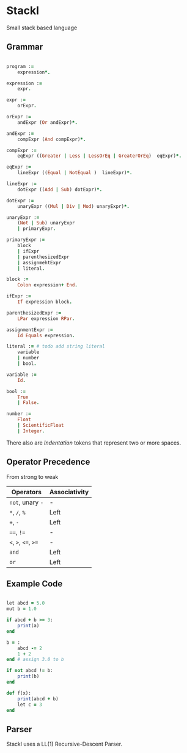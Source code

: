# Stackl

Small stack based language

## Grammar

```Ruby

program :=
    expression*.

expression :=
    expr.

expr :=
    orExpr.

orExpr :=
    andExpr (Or andExpr)*.

andExpr :=
    compExpr (And compExpr)*.

compExpr :=
    eqExpr ((Greater | Less | LessOrEq | GreaterOrEq)  eqExpr)*.

eqExpr :=
    lineExpr ((Equal | NotEqual )  lineExpr)*.

lineExpr :=
    dotExpr ((Add | Sub) dotExpr)*.

dotExpr :=
    unaryExpr ((Mul | Div | Mod) unaryExpr)*.

unaryExpr :=
    (Not | Sub) unaryExpr
    | primaryExpr.

primaryExpr :=
    block
    | ifExpr
    | parenthesizedExpr
    | assignmehtExpr
    | literal.

block :=
    Colon expression+ End.

ifExpr :=
    If expression block.

parenthesizedExpr :=
    LPar expression RPar.

assignmentExpr :=
    Id Equals expression.

literal := # todo add string literal
    variable
    | number
    | bool.

variable :=
    Id.

bool :=
    True
    | False.

number :=
    Float
    | ScientificFloat
    | Integer.

```

There also are *Indentation* tokens that represent two or more spaces.

## Operator Precedence

From strong to weak

| Operators | Associativity |
|       --- |           --- |
| `not`, unary `-` | - |
| `*`, `/`, `%` | Left |
| `+`, `-` | Left |
| `==`, `!=` | - |
| `<`, `>`, `<=`, `>=` | - |
| `and` | Left |
| `or` | Left |

## Example Code

```Ruby

let abcd = 5.0
mut b = 1.0

if abcd + b >= 3:
    print(a)
end

b = :
    abcd -= 2
    1 + 2
end # assign 3.0 to b

if not abcd != b:
    print(b)
end

def f(x):
    print(abcd + b)
    let c = 3
end

```

## Parser

Stackl uses a LL(1) Recursive-Descent Parser.
